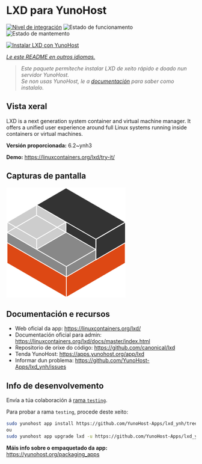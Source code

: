<!--
NOTA: Este README foi creado automáticamente por <https://github.com/YunoHost/apps/tree/master/tools/readme_generator>
NON debe editarse manualmente.
-->

# LXD para YunoHost

[![Nivel de integración](https://apps.yunohost.org/badge/integration/lxd)](https://ci-apps.yunohost.org/ci/apps/lxd/)
![Estado de funcionamento](https://apps.yunohost.org/badge/state/lxd)
![Estado de mantemento](https://apps.yunohost.org/badge/maintained/lxd)

[![Instalar LXD con YunoHost](https://install-app.yunohost.org/install-with-yunohost.svg)](https://install-app.yunohost.org/?app=lxd)

*[Le este README en outros idiomas.](./ALL_README.md)*

> *Este paquete permíteche instalar LXD de xeito rápido e doado nun servidor YunoHost.*  
> *Se non usas YunoHost, le a [documentación](https://yunohost.org/install) para saber como instalalo.*

## Vista xeral

LXD is a next generation system container and virtual machine manager. It offers a unified user experience around full Linux systems running inside containers or virtual machines.


**Versión proporcionada:** 6.2~ynh3

**Demo:** <https://linuxcontainers.org/lxd/try-it/>

## Capturas de pantalla

![Captura de pantalla de LXD](./doc/screenshots/LXD-logo.png)

## Documentación e recursos

- Web oficial da app: <https://linuxcontainers.org/lxd/>
- Documentación oficial para admin: <https://linuxcontainers.org/lxd/docs/master/index.html>
- Repositorio de orixe do código: <https://github.com/canonical/lxd>
- Tenda YunoHost: <https://apps.yunohost.org/app/lxd>
- Informar dun problema: <https://github.com/YunoHost-Apps/lxd_ynh/issues>

## Info de desenvolvemento

Envía a túa colaboración á [rama `testing`](https://github.com/YunoHost-Apps/lxd_ynh/tree/testing).

Para probar a rama `testing`, procede deste xeito:

```bash
sudo yunohost app install https://github.com/YunoHost-Apps/lxd_ynh/tree/testing --debug
ou
sudo yunohost app upgrade lxd -u https://github.com/YunoHost-Apps/lxd_ynh/tree/testing --debug
```

**Máis info sobre o empaquetado da app:** <https://yunohost.org/packaging_apps>
